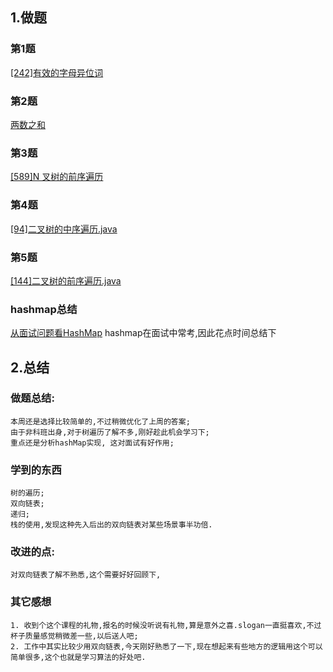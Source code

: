 ## 1.做题

### 第1题

[[242]有效的字母异位词](https://github.com/vincepeng/algo_2021/blob/main/tmp/leetcode/editor/cn/%5B242%5D%E6%9C%89%E6%95%88%E7%9A%84%E5%AD%97%E6%AF%8D%E5%BC%82%E4%BD%8D%E8%AF%8D.java)

### 第2题

[两数之和](https://github.com/vincepeng/algo_2021/blob/main/tmp/leetcode/editor/cn/%5B1%5D%E4%B8%A4%E6%95%B0%E4%B9%8B%E5%92%8C.java)

### 第3题

[[589]N 叉树的前序遍历](https://github.com/vincepeng/algo_2021/blob/main/tmp/leetcode/editor/cn/%5B589%5DN%20%E5%8F%89%E6%A0%91%E7%9A%84%E5%89%8D%E5%BA%8F%E9%81%8D%E5%8E%86.java)

### 第4题

[[94]二叉树的中序遍历.java](https://github.com/vincepeng/algo_2021/blob/main/tmp/leetcode/editor/cn/%5B94%5D%E4%BA%8C%E5%8F%89%E6%A0%91%E7%9A%84%E4%B8%AD%E5%BA%8F%E9%81%8D%E5%8E%86.java)

### 第5题

[[144]二叉树的前序遍历.java](https://github.com/vincepeng/algo_2021/blob/main/tmp/leetcode/editor/cn/%5B144%5D%E4%BA%8C%E5%8F%89%E6%A0%91%E7%9A%84%E5%89%8D%E5%BA%8F%E9%81%8D%E5%8E%86.java)

### hashmap总结
[从面试问题看HashMap](https://github.com/vincepeng/algo_2021/blob/main/resources/homework/week02/hashmap.md)
hashmap在面试中常考,因此花点时间总结下

## 2.总结

### 做题总结:

    本周还是选择比较简单的,不过稍微优化了上周的答案;
    由于非科班出身,对于树遍历了解不多,刚好趁此机会学习下;
    重点还是分析hashMap实现, 这对面试有好作用;

### 学到的东西

    树的遍历;
    双向链表;
    递归;
    栈的使用,发现这种先入后出的双向链表对某些场景事半功倍.

### 改进的点:

    对双向链表了解不熟悉,这个需要好好回顾下,

### 其它感想

    1. 收到个这个课程的礼物,报名的时候没听说有礼物,算是意外之喜.slogan一直挺喜欢,不过杯子质量感觉稍微差一些,以后送人吧;
    2. 工作中其实比较少用双向链表,今天刚好熟悉了一下,现在想起来有些地方的逻辑用这个可以简单很多,这个也就是学习算法的好处吧.



